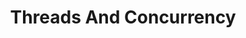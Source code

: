 ---
layout: flashcard-topic
# Main card
title: Threads And Concurrency
main_card_title: Java Threads And Concurrency
main_card_bg: '#6586c3'
# Other cards
card_bg: '#9aacd5'
cards:
  - title: Threads
    description: Lightweight processes used for concurrent programming.
  - title: Concurrency
    description: Concurrency in Java allows multiple threads to execute simultaneously for efficient resource utilization.
  - title: MultiThreading
    description: MultiThreading in Java allows for concurrent execution of multiple threads.
  - title: Thread Class
    description: Thread Class is used to create and manage threads in Java.
  - title: Thread.run()
    description: run() is the method in Thread Class that is executed when start() is called.
  - title: Thread.start()
    description: The start() method starts the execution of a thread.
  - title: Thread.sleep()
    description: Thread.sleep() method pauses the current thread execution for a specified time.
  - title: Thread.join()
    description: Thread.join() in Java waits for a thread to finish its execution.
  - title: Runnable Interface
    description: A Java interface for creating and running threads.
  - title: States of Thread
    description: new, runnable, blocked, waiting, timed waiting, and terminated.
  - title: Thread.stop()
    description: Deprecated method in Java to abruptly stop a thread.
  - title: Thread.setPriority()
    description: Thread.setPriority() sets the priority of a thread in Java.
  - title: Thread.getPriority()
    description: Get the priority of a thread in Java.
  - title:  Thread.yield()
    description: Thread.yield() pauses the currently executing thread to allow other threads to execute.
  - title: ExecutorService
    description:  ExecutorService is a framework to manage threads in Java.
  - title: newFixedThreadPool()
    description: Creates a fixed-size thread pool that reuses threads in Java.
  - title: CallableTask
    description: Used to execute tasks asynchronously and return a result.
  - title: exctrSvc.invokeAll()
    description: Executes all tasks and returns the results.
  - title: exctrSvc.shutdown()
    description: It terminates the executor service after completing all the previously submitted tasks.
  - title: exctrSvc.invokeAny()
    description: Executes tasks and returns the result of the fastest completed task.
  - title: exctrSvc.execute()
    description: Executes the given command at some future time in a new thread.
---